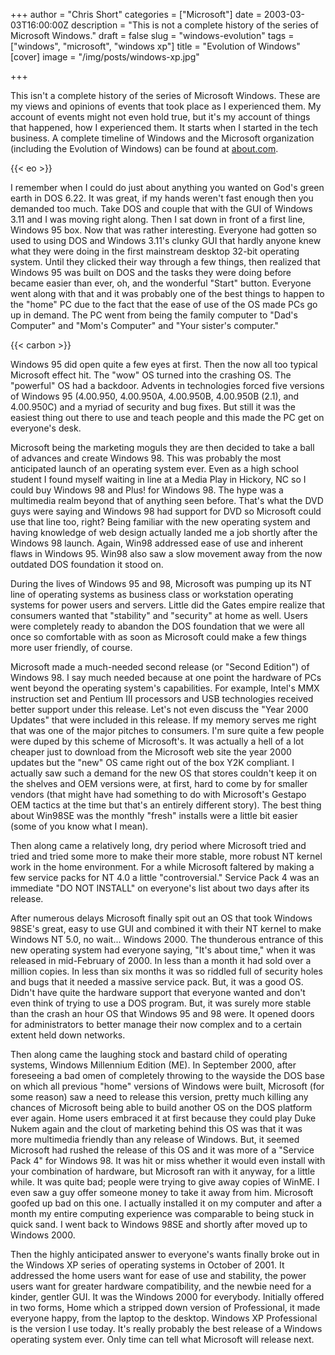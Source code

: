 +++
author = "Chris Short"
categories = ["Microsoft"]
date = 2003-03-03T16:00:00Z
description = "This is not a complete history of the series of Microsoft Windows."
draft = false
slug = "windows-evolution"
tags = ["windows", "microsoft", "windows xp"]
title = "Evolution of Windows"
[cover]
image = "/img/posts/windows-xp.jpg"

+++

This isn't a complete history of the series of Microsoft Windows. These are my views and opinions of events that took place as I experienced them. My account of events might not even hold true, but it's my account of things that happened, how I experienced them.  It starts when I started in the tech business. A complete timeline of Windows and the Microsoft organization (including the Evolution of Windows) can be found at [about.com](https://web.archive.org/web/20040816081750/http://windows.about.com:80/library/weekly/aa010218a.htm).

{{< eo >}}

I remember when I could do just about anything you wanted on God's green earth in DOS 6.22. It was great, if my hands weren't fast enough then you demanded too much. Take DOS and couple that with the GUI of Windows 3.11 and I was moving right along. Then I sat down in front of a first line, Windows 95 box. Now that was rather interesting. Everyone had gotten so used to using DOS and Windows 3.11's clunky GUI that hardly anyone knew what they were doing in the first mainstream desktop 32-bit operating system. Until they clicked their way through a few things, then realized that Windows 95 was built on DOS and the tasks they were doing before became easier than ever, oh, and the wonderful "Start" button. Everyone went along with that and it was probably one of the best things to happen to the "home" PC due to the fact that the ease of use of the OS made PCs go up in demand. The PC went from being the family computer to "Dad's Computer" and "Mom's Computer" and "Your sister's computer."

{{< carbon >}}

Windows 95 did open quite a few eyes at first. Then the now all too typical Microsoft effect hit. The "wow" OS turned into the crashing OS. The "powerful" OS had a backdoor. Advents in technologies forced five versions of Windows 95 (4.00.950, 4.00.950A, 4.00.950B, 4.00.950B (2.1), and 4.00.950C) and a myriad of security and bug fixes. But still it was the easiest thing out there to use and teach people and this made the PC get on everyone's desk.

Microsoft being the marketing moguls they are then decided to take a ball of advances and create Windows 98. This was probably the most anticipated launch of an operating system ever. Even as a high school student I found myself waiting in line at a Media Play in Hickory, NC so I could buy Windows 98 and Plus! for Windows 98. The hype was a multimedia realm beyond that of anything seen before. That's what the DVD guys were saying and Windows 98 had support for DVD so Microsoft could use that line too, right?  Being familiar with the new operating system and having knowledge of web design actually landed me a job shortly after the Windows 98 launch. Again, Win98 addressed ease of use and inherent flaws in Windows 95. Win98 also saw a slow movement away from the now outdated DOS foundation it stood on.

During the lives of Windows 95 and 98, Microsoft was pumping up its NT line of operating systems as business class or workstation operating systems for power users and servers. Little did the Gates empire realize that consumers wanted that "stability" and "security" at home as well. Users were completely ready to abandon the DOS foundation that we were all once so comfortable with as soon as Microsoft could make a few things more user friendly, of course.

Microsoft made a much-needed second release (or "Second Edition") of Windows 98. I say much needed because at one point the hardware of PCs went beyond the operating system's capabilities. For example, Intel's MMX instruction set and Pentium III processors and USB technologies received better support under this release. Let's not even discuss the "Year 2000 Updates" that were included in this release.  If my memory serves me right that was one of the major pitches to consumers. I'm sure quite a few people were duped by this scheme of Microsoft's. It was actually a hell of a lot cheaper just to download from the Microsoft web site the year 2000 updates but the "new" OS came right out of the box Y2K compliant. I actually saw such a demand for the new OS that stores couldn't keep it on the shelves and OEM versions were, at first, hard to come by for smaller vendors (that might have had something to do with Microsoft's Gestapo OEM tactics at the time but that's an entirely different story). The best thing about Win98SE was the monthly "fresh" installs were a little bit easier (some of you know what I mean).

Then along came a relatively long, dry period where Microsoft tried and tried and tried some more to make their more stable, more robust NT kernel work in the home environment. For a while Microsoft faltered by making a few service packs for NT 4.0 a little "controversial."  Service Pack 4 was an immediate "DO NOT INSTALL" on everyone's list about two days after its release.

After numerous delays Microsoft finally spit out an OS that took Windows 98SE's great, easy to use GUI and combined it with their NT kernel to make Windows NT 5.0, no wait... Windows 2000. The thunderous entrance of this new operating system had everyone saying, "It's about time," when it was released in mid-February of 2000. In less than a month it had sold over a million copies. In less than six months it was so riddled full of security holes and bugs that it needed a massive service pack. But, it was a good OS. Didn't have quite the hardware support that everyone wanted and don't even think of trying to use a DOS program. But, it was surely more stable than the crash an hour OS that Windows 95 and 98 were. It opened doors for administrators to better manage their now complex and to a certain extent held down networks.

Then along came the laughing stock and bastard child of operating systems, Windows Millennium Edition (ME). In September 2000, after foreseeing a bad omen of completely throwing to the wayside the DOS base on which all previous "home" versions of Windows were built, Microsoft (for some reason) saw a need to release this version, pretty much killing any chances of Microsoft being able to build another OS on the DOS platform ever again. Home users embraced it at first because they could play Duke Nukem again and the clout of marketing behind this OS was that it was more multimedia friendly than any release of Windows.  But, it seemed Microsoft had rushed the release of this OS and it was more of a "Service Pack 4" for Windows 98. It was hit or miss whether it would even install with your combination of hardware, but Microsoft ran with it anyway, for a little while. It was quite bad; people were trying to give away copies of WinME. I even saw a guy offer someone money to take it away from him. Microsoft goofed up bad on this one. I actually installed it on my computer and after a month my entire computing experience was comparable to being stuck in quick sand. I went back to Windows 98SE and shortly after moved up to Windows 2000.

Then the highly anticipated answer to everyone's wants finally broke out in the Windows XP series of operating systems in October of 2001. It addressed the home users want for ease of use and stability, the power users want for greater hardware compatibility, and the newbie need for a kinder, gentler GUI. It was the Windows 2000 for everybody.  Initially offered in two forms, Home which a stripped down version of Professional, it made everyone happy, from the laptop to the desktop.  Windows XP Professional is the version I use today. It's really probably the best release of a Windows operating system ever. Only time can tell what Microsoft will release next.


